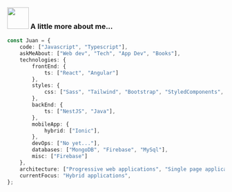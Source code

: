 ### <img src="https://media.giphy.com/media/VgCDAzcKvsR6OM0uWg/giphy.gif" width="50"> A little more about me...  

```ts
const Juan = {
    code: ["Javascript", "Typescript"],
    askMeAbout: ["Web dev", "Tech", "App Dev", "Books"],
    technologies: {
        frontEnd: {
            ts: ["React", "Angular"]
        },
        styles: {
            css: ["Sass", "Tailwind", "Bootstrap", "StyledComponents", "ChakraIU"],
        },
        backEnd: {
            ts: ["NestJS", "Java"],
        },
        mobileApp: {
            hybrid: ["Ionic"],
        },
        devOps: ["No yet..."],
        databases: ["MongoDB", "Firebase", "MySql"],
        misc: ["Firebase"]
    },
    architecture: ["Progressive web applications", "Single page applications"],
    currentFocus: "Hybrid applications",
};
```

